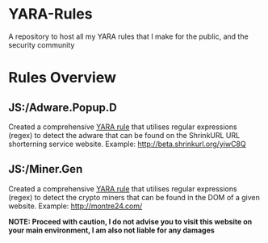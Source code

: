 # YARA-Rules
A repository to host all my YARA rules that I make for the public, and the security community


# Rules Overview

## JS:/Adware.Popup.D

Created a comprehensive [YARA rule](../blob/main/Javascript/Adware/Popups/D/AdsterraAdware.yara) that utilises regular expressions (regex) to detect the adware that can be found on the ShrinkURL URL shorterning service website. 
Example: http://beta.shrinkurl.org/yiwC8Q

## JS:/Miner.Gen

Created a comprehensive [YARA rule](../main/Javascript/Miners) that utilises regular expressions (regex) to detect the crypto miners that can be found in the DOM of a given website.
Example: http://montre24.com/

**NOTE: Proceed with caution, I do not advise you to visit this website on your main environment, I am also not liable for any damages**
